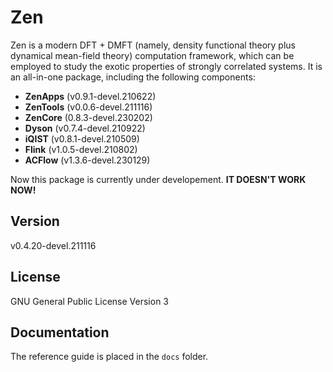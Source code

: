 # Zen

Zen is a modern DFT + DMFT (namely, density functional theory plus dynamical mean-field theory) computation framework, which can be employed to study the exotic properties of strongly correlated systems. It is an all-in-one package, including the following components:

* **ZenApps** (v0.9.1-devel.210622)
* **ZenTools** (v0.0.6-devel.211116)
* **ZenCore** (0.8.3-devel.230202)
* **Dyson** (v0.7.4-devel.210922)
* **iQIST** (v0.8.1-devel.210509)
* **Flink** (v1.0.5-devel.210802)
* **ACFlow** (v1.3.6-devel.230129)

Now this package is currently under developement. **IT DOESN'T WORK NOW!**

## Version

v0.4.20-devel.211116

## License

GNU General Public License Version 3

## Documentation

The reference guide is placed in the `docs` folder.
